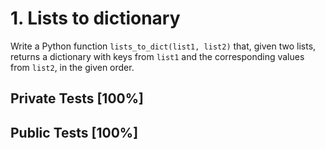 # 1. Lists to dictionary

Write a Python function `lists_to_dict(list1, list2)` that, given two lists, returns a dictionary with keys from `list1` and the corresponding values from `list2`, in the given order.



## Private Tests [100%]

## Public Tests [100%]

